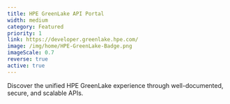 ```yaml
---
title: HPE GreenLake API Portal
width: medium
category: Featured
priority: 1
link: https://developer.greenlake.hpe.com/
image: /img/home/HPE-GreenLake-Badge.png
imageScale: 0.7
reverse: true
active: true
---
```


Discover the unified HPE GreenLake experience through well-documented, secure, and scalable APIs.